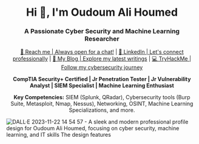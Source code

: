 <h1 align="center">Hi 👋, I'm Oudoum Ali Houmed</h1>
<h3 align="center">A Passionate Cyber Security and Machine Learning Researcher</h3>



  <p align="center">
  <a href="mailto:oudoumali23@gmail.com">📧 Reach me | Always open for a chat!</a> | 
  <a href="https://www.linkedin.com/in/oudoum-ali-houmed-73444422b">🔗 LinkedIn | Let's connect professionally</a> |
  <a href="https://medium.com/@oudoumali23">📝 My Blog | Explore my latest writings</a> |
  <a href="https://tryhackme.com/p/OudoumHoumed">💻 TryHackMe | Follow my cybersecurity journey</a>
</p>


<p align="center">
  <strong>CompTIA Security+ Certified | Jr Penetration Tester | Jr Vulnerability Analyst | SIEM Specialist | Machine Learning Enthusiast</strong>
</p>



<p align="center">
  <strong>Key Competencies:</strong>
  SIEM (Splunk, QRadar), Cybersecurity tools (Burp Suite, Metasploit, Nmap, Nessus), Networking, OSINT, Machine Learning Specializations, and more.

</p>



![DALL·E 2023-11-22 14 54 57 - A sleek and modern professional profile design for Oudoum Ali Houmed, focusing on cyber security, machine learning, and IT skills  The design features](https://github.com/OudoumAlihoumed/OudoumAlihoumed/assets/135204733/74ab3995-0684-411c-9291-83aafdddb5a9)



